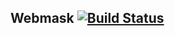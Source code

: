 ## Webmask [![Build Status](https://travis-ci.org/libjared/webmask.svg?branch=master)](https://travis-ci.org/libjared/webmask)
